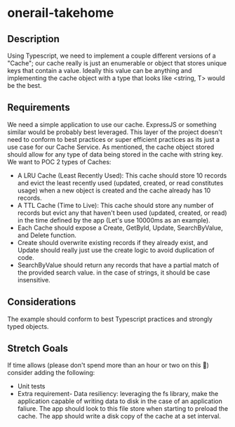 # onerail-takehome

## Description
Using Typescript, we need to implement a couple different versions of a "Cache"; our cache really is just an enumerable or object that stores unique keys that contain a value. Ideally this value can be anything and implementing the cache object with a type that looks like <string, T> would be the best.

## Requirements
We need a simple application to use our cache. ExpressJS or something similar would be probably best leveraged. This layer of the project doesn't need to conform to best practices or super efficient practices as its just a use case for our Cache Service.
As mentioned, the cache object stored should allow for any type of data being stored in the cache with string key.
We want to POC 2 types of Caches:
- A LRU Cache (Least Recently Used): This cache should store 10 records and evict the least recently used (updated, created, or read constitutes usage) when a new object is created and the cache already has 10 records.
- A TTL Cache (Time to Live): This cache should store any number of records but evict any that haven't been used (updated, created, or read) in the time defined by the app (Let's use 10000ms as an example).
- Each Cache should expose a Create, GetById, Update, SearchByValue, and Delete function.
- Create should overwrite existing records if they already exist, and Update should really just use the create logic to avoid duplication of code.
- SearchByValue should return any records that have a partial match of the provided search value. in the case of strings, it should be case insensitive.

## Considerations
The example should conform to best Typescript practices and strongly typed objects.

## Stretch Goals
If time allows (please don't spend more than an hour or two on this 🙂) consider adding the following:
- Unit tests
- Extra requirement- Data resiliency: leveraging the fs library, make the application capable of writing data to disk in the case of an application faliure.
The app should look to this file store when starting to preload the cache.
The app should write a disk copy of the cache at a set interval.
